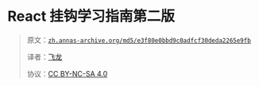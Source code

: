 # React 挂钩学习指南第二版

> 原文：[`zh.annas-archive.org/md5/e3f80e0bbd9c0adfcf30deda2265e9fb`](https://zh.annas-archive.org/md5/e3f80e0bbd9c0adfcf30deda2265e9fb)
> 
> 译者：[飞龙](https://github.com/wizardforcel)
> 
> 协议：[CC BY-NC-SA 4.0](http://creativecommons.org/licenses/by-nc-sa/4.0/)